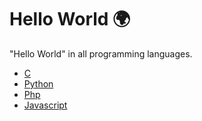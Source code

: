 # Hello World 🌍

"Hello World" in all programming languages.

- [C](https://github.com/cyrusDev1/hello_world/blob/master/hw_c.c)
- [Python](https://github.com/cyrusDev1/hello_world/blob/master/hw_python.py)
- [Php](https://github.com/cyrusDev1/hello_world/blob/master/hw_php.php)
- [Javascript](https://github.com/cyrusDev1/hello_world/blob/master/hw_js.js)

